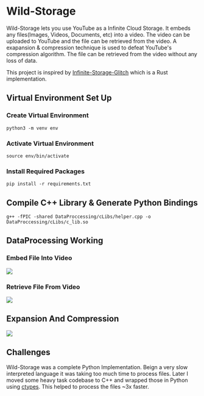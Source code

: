 # Wild-Storage

Wild-Storage lets you use YouTube as a Infinite Cloud Storage. It embeds any files(Images, Videos, Documents, etc) into a video. The video can be uploaded to YouTube and the file can be retrieved from the video. A exapansion & compression technique is used to defeat YouTube's compression algorithm. The file can be retrieved from the video without any loss of data.

This project is inspired by [Infinite-Storage-Glitch](https://github.com/DvorakDwarf/Infinite-Storage-Glitch) which is a Rust implementation.

## Virtual Environment Set Up

### Create Virtual Environment

```console
python3 -m venv env
```

### Activate Virtual Environment

```console
source env/bin/activate
```

### Install Required Packages

```console
pip install -r requirements.txt
```

## Compile C++ Library & Generate Python Bindings

```console
g++ -fPIC -shared DataProccessing/cLibs/helper.cpp -o DataProccessing/cLibs/c_lib.so
```

## DataProcessing Working

### Embed File Into Video
<img src="https://ipfs.io/ipfs/QmPu9dK4EZPwoBkQGRzcggkXzyXUQy7bWQGWWtP6HiPVbb">

### Retrieve File From Video

<img src="https://ipfs.io/ipfs/QmVqEF5QpY6ywYRw9XUHJCv13VtLJ42e3JVH8XYr9adWRm">

## Expansion And Compression

<img src="https://ipfs.io/ipfs/Qma8CRjSV7Azkp3uMfda1aWDNHGNQgy1haC6fcuuWHMJ8Y">

## Challenges

Wild-Storage was a complete Python Implementation. Beign a very slow interpreted language it was taking too much time to process files. Later I moved some heavy task codebase to C++ and wrapped those in Python using [ctypes](https://docs.python.org/3/library/ctypes.html). This helped to process the files ~3x faster.
